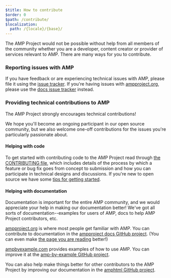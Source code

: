 ```yaml
---
$title: How to contribute
$order: 0
$path: /contribute/
$localization:
  path: /{locale}/{base}/
---
```


The AMP Project would not be possible without help from all members of the community
whether you are a developer, content creator or provider of services relevant to AMP.
There are many ways for you to contribute.

### Reporting issues with AMP
If you have feedback or are experiencing technical issues with AMP, please file it using the [issue tracker](https://github.com/ampproject/amphtml/issues).  If you're having issues with [ampproject.org](https://ampproject.org), please use the [docs issue tracker](https://github.com/ampproject/docs/issues) instead.

### Providing technical contributions to AMP

The AMP Project strongly encourages technical contributions!

We hope you'll become an ongoing participant in our open source community, but we also welcome one-off contributions for the issues you're particularly passionate about.

#### Helping with code

To get started with contributing code to the AMP Project read through [the CONTRIBUTING file](https://github.com/ampproject/amphtml/blob/master/CONTRIBUTING.md), which includes details of the process by which a feature or bug fix goes from concept to submission and how you can participate in technical designs and discussions.  If you're new to open source we have some [tips for getting started](https://github.com/ampproject/amphtml/blob/master/CONTRIBUTING.md#contributing-code).

#### Helping with documentation

Documentation is important for the entire AMP community, and we would appreciate your help in making our documentation better!  We've got all sorts of documentation--examples for users of AMP, docs to help AMP Project contributors, etc.

[ampproject.org](https://ampproject.org) is where most people get familiar with AMP.  You can contribute to documentation in the [ampproject docs GitHub project](https://github.com/ampproject/docs).  (You can even make [the page you are reading](https://github.com/ampproject/docs/blob/master/content/docs/contribute/contribute.md) better!)

[ampbyexample.com](https://ampbyexample.com) provides examples of how to use AMP.  You can improve it at the [amp-by-example GitHub project](https://github.com/ampproject/amp-by-example/).

You can also help make things better for other contributors to the AMP Project by improving our documentation in the [amphtml GitHub project](https://github.com/ampproject/amphtml).



